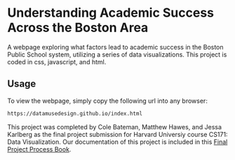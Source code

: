 Understanding Academic Success Across the Boston Area
=====================================================

A webpage exploring what factors lead to academic success in the Boston Public School system, utilizing a series of data visualizations. This project is coded in css, javascript, and html. 

## Usage

To view the webpage, simply copy the following url into any browser:

```bash
https://datamusedesign.github.io/index.html
```

This project was completed by Cole Bateman, Matthew Hawes, and Jessa Karlberg as the final project submission for Harvard Universiy course CS171: Data Visualization. Our documentation of this project is included in this [Final Project Process Book](https://drive.google.com/file/d/1_KkFa7RR5MRwrgd7CoXby4KUkPe5k3n1/view?usp=sharing).
